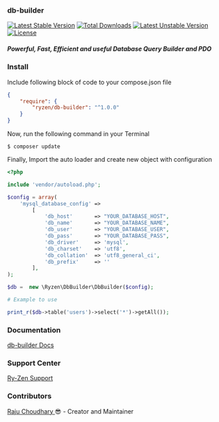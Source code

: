 ### db-builder

[![Latest Stable Version](http://poser.pugx.org/ryzen/db-builder/v)](https://packagist.org/packages/ryzen/db-builder) 
[![Total Downloads](http://poser.pugx.org/ryzen/db-builder/downloads)](https://packagist.org/packages/ryzen/db-builder) 
[![Latest Unstable Version](http://poser.pugx.org/ryzen/db-builder/v/unstable)](https://packagist.org/packages/ryzen/db-builder) 
[![License](http://poser.pugx.org/ryzen/db-builder/license)](https://packagist.org/packages/ryzen/db-builder)

##### Powerful, Fast, Efficient and useful Database Query Builder and PDO

### Install

Include following block of code to your compose.json file

```json
{
    "require": {
        "ryzen/db-builder": "^1.0.0"
    }
}
```

Now, run the following command in your Terminal
```
$ composer update
```

Finally, Import the auto loader and create new object with configuration
```php
<?php

include 'vendor/autoload.php';

$config = array(
    'mysql_database_config' =>
        [
            'db_host'       => "YOUR_DATABASE_HOST",
            'db_name'       => "YOUR_DATABASE_NAME",
            'db_user'       => "YOUR_DATABASE_USER",
            'db_pass'       => "YOUR_DATABASE_PASS",
            'db_driver'     => 'mysql',
            'db_charset'    => 'utf8',
            'db_collation'  => 'utf8_general_ci',
            'db_prefix'     => ''
        ],
);

$db =  new \Ryzen\DbBuilder\DbBuilder($config);

# Example to use

print_r($db->table('users')->select('*')->getAll());
```

### Documentation
<a href="https://docs.8beez.com/dbbuilder">db-builder Docs</a>

### Support Center
<a href="https://docs.8beez.com/support">Ry-Zen Support</a>

### Contributors
<a href="https://rajuchoudhary.com.np/"> Raju Choudhary </a> 😎 - Creator and Maintainer
